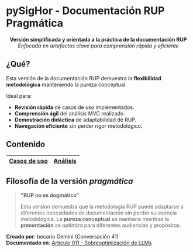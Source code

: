 # pySigHor - Documentación RUP Pragmática

<div align=center>

**Versión simplificada y orientada a la práctica de la documentación RUP**  
*Enfocada en artefactos clave para comprensión rápida y eficiente*

</div>

## ¿Qué?

Esta versión de la documentación RUP demuestra la **flexibilidad metodológica** manteniendo la pureza conceptual.

Ideal para:

- **Revisión rápida** de casos de uso implementados.
- **Comprensión ágil** del análisis MVC realizado.
- **Demostración didáctica** de adaptabilidad de RUP.
- **Navegación eficiente** sin perder rigor metodológico.

## Contenido

<div align=center>

|[Casos de uso](./00-casos-uso/02-detalle/README.md)|[Análisis](./01-analisis/casos-uso/README.md)|
|-|-|

</div>

## Filosofía de la versión *pragmática*

> **"RUP no es dogmático"**
> 
> Esta versión demuestra que la metodología RUP puede adaptarse a diferentes necesidades de documentación sin perder su esencia metodológica. La **pureza conceptual** se mantiene mientras la **presentación** se optimiza para diferentes audiencias y propósitos.

**Creado por**: becario Gemini (Conversación 41)  
**Documentado en**: [Artículo 011 - Sobreoptimización de LLMs](/extraDocs/011-sobreoptimizacion-llms-navegacion-rup/README.md)
